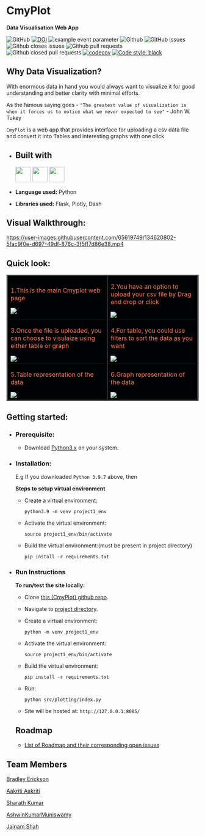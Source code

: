 # CmyPlot  
**Data Visualisation Web App** 


![GitHub](https://img.shields.io/github/license/ShreeSub/CmyPlot)
[![DOI](https://zenodo.org/badge/402902282.svg)](https://zenodo.org/badge/latestdoi/402902282)
![example event parameter](https://github.com/bradley-erickson/project1/actions/workflows/python-app.yml/badge.svg?event=push)
![Github](https://img.shields.io/badge/language-python-red.svg)
![GitHub issues](https://img.shields.io/github/issues-raw/ShreeSub/CmyPlot)
![Github closes issues](https://img.shields.io/github/issues-closed-raw/ShreeSub/CmyPlot)
![Github pull requests](https://img.shields.io/github/issues-pr/ShreeSub/CmyPlot)
![Github closed pull requests](https://img.shields.io/github/issues-pr-closed/ShreeSub/CmyPlot)
[![codecov](https://codecov.io/gh/bradley-erickson/CmyPlot/branch/main/graph/badge.svg?token=PYRZHGZC5R)](https://codecov.io/gh/bradley-erickson/CmyPlot)
[![Code style: black](https://img.shields.io/badge/code%20style-black-000000.svg)](https://github.com/psf/black)

## Why Data Visualization?

With enormous data in hand you would always want to visualize it for good understanding and better clarity with minimal efforts. 

As the famous saying goes - `"The greatest value of visualization is when it forces us to notice what we never expected to see"` - John W. Tukey

`CmyPlot` is a web app that provides interface for uploading a csv data file and convert it into Tables and interesting graphs with one click

- ## Built with

  <img src="https://cdn.jsdelivr.net/gh/devicons/devicon/icons/python/python-original.svg" width="40" height="40" />
  <img src="docs/images/custom_icons/plotly_icon.png" width="40" height="40"/>
  <img src = "https://cdn.jsdelivr.net/gh/devicons/devicon/icons/flask/flask-original.svg" width="40" height="40"/>

- **Language used:** Python
- **Libraries used:** Flask, Plotly, Dash
## Visual Walkthrough:
https://user-images.githubusercontent.com/65619749/134620802-5fac9f0e-d697-49df-876c-3f5ff7d86e38.mp4

## Quick look:

<table border="2" bordercolorlight="#b9dcff" bordercolordark="#006fdd">

  <tr style="background: #010203 ">
    <td valign="left"> 
      <p style="color: #FF7A59"> 1.This is the main Cmyplot web page 
      </p>
      <a href="./docs/images/home_page.png"> 
        <img src="./docs/images/home_page.png" >      
      </a>
    </td>
    <td valign="left"> 
      <p style="color: #FF7A59"> 2.You have an option to upload your csv file 
        by Drag and drop or click
      </p>
      <a href="./docs/images/pre_upload.png">
        <img src="./docs/images/pre_upload.png"> 
      </a>
    </td>
  </tr>
  
  <tr style="background: #010203;"> 
    <td valign="left">
      <p style="color: #FF7A59"> 3.Once the file is uploaded, you can choose
         to visulaize using either table or graph
      </p>  
      <a href="./docs/images/post_upload.png">
        <img src="./docs/images/post_upload.png">    
      </a>
    </td>
    <td valign="left"> 
      <p style="color: #FF7A59"> 4.For table, you could use 
      filters to sort the data as you want
      </p>
      <a href="./docs/images/table.png">
        <img src="./docs/images/table.png">          
      </a>
    </td>

  </tr> 
  
  <tr style="background: #010203;"> 
    <td valign="left">
     <p style="color: #FF7A59"> 5.Table representation of the data
      </p>
     <a href="./docs/images/table_filtered.png">
        <img src="./docs/images/table_filtered.png"> 
      </a> 
    </td> 
    <td valign="left">
     <p style="color: #FF7A59"> 6.Graph representation of the data
      </p>
     <a href="./docs/images/graph_filled.png">
        <img src="./docs/images/graph_filled.png"> 
      </a> 
    </td> 
  </tr> 

  <!-- <tr style="background: #010203;"> 
    <td valign = "center">
      <a href="./docs/images/graph_filled.png">
        <img src="./docs/images/graph_filled.png"> 
      </a>
    </td>
    
  </tr>  -->
 </table>
   
## Getting started:

  - ### Prerequisite:
      - Download [Python3.x](https://www.python.org/downloads/) on your system.

   - ### Installation:
      E.g If you downloaded `Python 3.9.7` above, then

      **Steps to setup virtual environment**
     - Create a virtual environment:

        `python3.9 -m venv project1_env`
    
     - Activate the virtual environment: 

        `source project1_env/bin/activate`
    
     - Build the virtual environment:(must be present in project directory)

        `pip install -r requirements.txt`

  - ### Run Instructions

     **To run/test the site locally:**

     - Clone [this (CmyPlot) github repo](https://github.com/bradley-erickson/CmyPlot).

     - Navigate to [project directory](./).

     - Create a virtual environment:

        `python -m venv project1_env`
    
     - Activate the virtual environment: 

        `source project1_env/bin/activate`
    
     - Build the virtual environment:

        `pip install -r requirements.txt`
  
     - Run:
     
        `python src/plotting/index.py`

     - Site will be hosted at:
       `http://127.0.0.1:8085/`

     ## Roadmap
       - [List of Roadmap and their corresponding open issues](https://github.com/bradley-erickson/CmyPlot/issues/48)
## Team Members
[Bradley Erickson](https://github.com/bradley-erickson)

[Aakriti Aakriti](https://github.com/aakriti0fnu)

[Sharath Kumar](https://github.com/sharathKV)

[AshwinKumarMuniswamy](https://github.com/AshwinKumarMuniswamy)

[Jainam Shah](https://github.com/j-08-shah)

